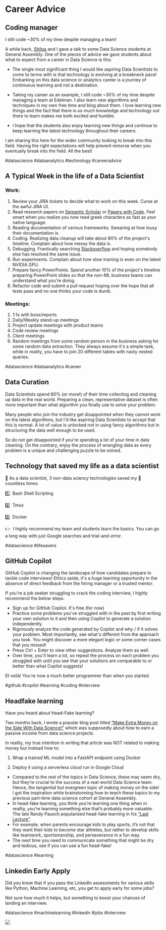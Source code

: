 # Career Advice

## Coding manager
I still code ~30% of my time despite managing a team!

A while back, [Shilpa](https://www.linkedin.com/in/ACoAABYyb4EBQTQdHJn1ueKgzEaD6P3ZYm7j_PQ) and I gave a talk to some Data Science students at General Assembly. One of the pieces of advice we gave students about what to expect from a career in Data Science is this:

- The single most significant thing I would like aspiring Data Scientists to come to terms with is that technology is evolving at a breakneck pace! Embarking on this data science or analytics career is a journey of continuous learning and not a destination.

- Taking my career as an example, I still code ~30% of my time despite managing a team at Edelman. I also learn new algorithms and techniques in my own free time and blog about them. I love learning new things and the fact that there is so much knowledge and technology out there to learn makes me both excited and humble.

- I hope that the students also enjoy learning new things and continue to keep learning the latest technology throughout their careers.

I am sharing this here for the wider community looking to break into this field. Having the right expectations will help prevent remorse when you eventually break into the field. All the best!

#datascience #dataanalytics #technology #careeradvice

## A Typical Week in the life of a Data Scientist

### Work:
1. Review your JIRA tickets to decide what to work on this week. Curse at the awful JIRA UI.
1. Read research papers on [Semantic Scholar](https://www.semanticscholar.org/) or [Papers with Code](https://paperswithcode.com/). Feel smart when you realize you now read greek characters as fast as your native language.
1. Reading documentation of various frameworks. Swearing at how lousy their documentation is.
1. Coding. Realizing data cleanup will take about 80% of the project's timeline. Complain about how messy the data is.
1. Debugging. Frantically searching [Stackoverflow](https://stackoverflow.com/) and hoping somebody else has resolved the same issue.
1. Run experiments. Complain about how slow training is even on the latest NVIDIA GPU.
1. Prepare fancy PowerPoints. Spend another 10% of the project's timeline preparing PowerPoint slides so that the non-ML business teams can understand what you're doing.
1. Refactor code and submit a pull request hoping over the hope that all tests pass and no one thinks your code is dumb.

### Meetings:
1. 1:1s with boss/reports
1. Daily/Weekly stand-up meetings
1. Project update meetings with product teams
1. Code review meetings
1. Client meetings
1. Random meetings from some random person in the business asking for some random data extraction. They always assume it's a simple task, while in reality, you have to join 20 different tables with nasty nested queries.

#datascience #dataanalytics #career

## Data Curation
Data Scientists spend 80% (or more!) of their time collecting and cleaning up data in the real world. Preparing a clean, representative dataset is often more important than what algorithm you finally use to solve your problem.

Many people who join the industry get disappointed when they cannot work on the latest algorithms, but I'd like aspiring Data Scientists to accept that this is normal. A lot of value is unlocked not in using fancy algorithms but in structuring the data well enough to be used.

So do not get disappointed if you're spending a lot of your time in data cleaning. On the contrary, enjoy the process of wrangling data as every problem is a unique and challenging puzzle to be solved.


## Technology that saved my life as a data scientist
💯 As a data scientist, 3 non-data sciency technologies saved my 🍑  countless times:

1️⃣  Bash Shell Scripting

2️⃣  Tmux

3️⃣  Docker

👉  I highly recommend my team and students learn the basics. You can go a long way with just Google searches and trial-and-error.

#datascience #lifesavers


## GitHub Copilot
GitHub Copilot is changing the landscape of how candidates prepare to tackle code interviews! Ethics aside, it's a huge learning opportunity in the absence of direct feedback from the hiring manager or a trusted mentor.

If you're a job seeker struggling to crack the coding interview, I highly recommend the below steps.

- Sign up for GitHub Copilot. It's free (for now)
- Practice some problems you've struggled with in the past by first writing your own solution to it and then using Copilot to generate a solution independently.
- Rigorously analyze the code generated by Copilot and why / if it solves your problem. Most importantly, see what's different from the approach you took. You might discover a more elegant logic or some corner cases that you missed!
- Press Ctrl + Enter to view other suggestions. Analyze them as well.
- Over time, you'll learn a lot, so repeat the process on each problem you struggled with until you see that your solutions are comparable to or better than what Copilot suggests!

Et voilà! You're now a much better programmer than when you started.

#github #copilot #learning #coding #interview

## Headfake learning
Have you heard about Head-Fake learning?

Two months back, I wrote a popular blog post titled [“Make Extra Money on the Side With Data Science!”](https://pub.towardsai.net/make-extra-money-on-the-side-with-data-science-984a623c53f5?sk=31e1a7794b073841e9ed66eeb1cc8867) which was supposedly about how to earn a passive income from data science projects. 

In reality, my true intention in writing that article was NOT related to making money but instead how to:

1. Wrap a trained ML model into a FastAPI endpoint using Docker

2. Deploy it using a serverless cloud run in Google Cloud

- Compared to the rest of the topics in Data Science, these may seem dry, but they’re crucial to the success of a real-world Data Science team. Hence, the tangential but evergreen topic of making money on the side! I got the inspiration while brainstorming how to teach these topics to my previous part-time data science cohort at General Assembly.
- In head-fake learning, you think you’re learning one thing when in reality, you’re learning something else that’s probably more valuable. The late Randy Pausch popularised head-fake learning in his [“Last Lecture”](https://www.youtube.com/watch?v=ji5_MqicxSo).
- For example, when parents encourage kids to play sports, it’s not that they want their kids to become star athletes, but rather to develop skills like teamwork, sportsmanship, and perseverance in a fun way.
- The next time you need to communicate something that might be dry and tedious, see if you can use a fun head-fake!

#datascience #learning

## Linkedin Early Apply
Did you know that if you pass the LinkedIn assessments for various skills like Python, Machine Learning, etc, you get to apply early for some jobs?

Not sure how much it helps, but something to boost your chances of landing an interview.

#datascience #machinelearning #linkedin #jobs #interview

![](images/career_advice/LI_early_apply.jpg)